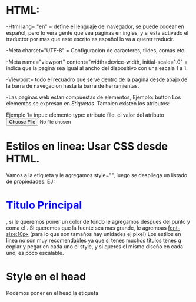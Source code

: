 # HTML:
-Html lang= "en" = define el lenguaje del navegador, se puede codear en español, pero lo vera gente que vea paginas en ingles, y si esta activado el traductor por mas que este escrito es español lo va a querer traducir.

-Meta charset="UTF-8" = Configuracion de caracteres, tildes, comas etc.

-Meta name="viewport" content="width=device-width, initial-scale=1.0" = indica que la pagina sea igual al ancho del dispositivo con una escala 1 a 1.

-Viewport= todo el recuadro que se ve dentro de la pagina desde abajo de la barra de navegacion hasta la barra de herramientas.

-Las paginas web estan compuestas de elementos, Ejemplo: button 
Los elementos se expresan en *Etiquetas*.
Tambien existen los atributos:

Ejemplo 1= input: elemento
type: atributo
file: el valor del atributo
<input required type="file" >

# Estilos en linea: Usar CSS desde HTML.
Vamos a la etiqueta y le agregamos style="", luego se despliega un listado de propiedades.
EJ: <h1 style="color: blue;">Titulo Principal </h1>, si le queremos poner un color de fondo le agregamos despues del punto y coma el <background color>. Si queremos que la fuente sea mas grande, le agremoas <font-size:10px> (para lo que son tamaños hay unidades ej pixel)
Los estilos en linea no son muy recomendables ya que si tenes muchos titulos tenes q copiar y pegar en cada uno el style, y si queres el mismo diseño en cada uno, es poco escalable.

# Style en el head
Podemos poner en el head la etiqueta <style> y le indicamos al navegador que el texto dentro de esta etiqueta tiene que ser interpetrado como css

Para poder darle estilos debemos llamar a cda item con selectores, los selectores son asi:
EJ: Si queremos que mas etiquetas lo tenga, le agregamos a la etiqueta otro
h1,h2{
    color:
    back-ground:
}

# Etiquetas mas usadas:
<aside>
<main>
<body>
<article>
<section>
<nav>
<footer>

<h1> = Texto o titulo con mas jerarquia 
las etiquetas de heading (h1,h2,h3,h4,h5,h6) va por jerarquia, el 1 el mas alto el 6 el mas bajo, dependiendo el que uses el texto va a ser mas chico o mas grande.

<p>= Para hacer parrafos, texto corto e importante no es un texto.

<lorem> Texto de relleno para probar la pagina y el posicionamiento del texto, luego lo cambiamos.

<span> = texto muy cortos (decoracion), si no es un boton, un h1, un link, y es muy corto es un span.

<a> = ancla a pagina externa, te cambia la dirrecion de la pagina, te redirige a otra pagina.( para que abra una pagina nueva y no cierre la pagina de la cual estamos usando el ancla, luego del link ponemos " targert= " _blank" ").

<div> = division de contenido, dentro de esta ponemos las diferentes etiquetas que queremos dividir. Tambien contiene contenido 

Generar link para moverme a otra solapa de mi pagina <a>href "./" (titulo) </a> y ahi nos van a saltar las diferentes carpetas, seleccionamos cual queremos. 
Para volver a la pagina principal usamos <a> href "../index.html"> </a> cada ves que queramos salir de una carpeta(volver atras) se usa ../ , en el caso que haya 2 carpetas es ../../

<id> Atributo global, se puede usar en cualquier etiqueta, es para darle una identificacion especifica, no se puede repetir. 
Si quisieramos generar un link para ir al Id especifico, usamos el <a> href"#(nombre que le pusimos al id)> Titulo </a>

Tambien se puede combinar el generar link dentro del codigo y volver para atras con el id especifico ../../index.

<article> = cumple la misma funcion que un div, pero se usa en parrafos, reseñas, textos. Le presta mas atencion al texto, al contenido, ejemplos blogs, reviews, diarios. Se usa para contenedores donde la importancia del contenedor radica en el parrafo. 

<ul> Lista desordenada: La diferencia entre lista ordenada y desordenada es que la lista ordenada tiene que tener un sentido ejemplo una guia de estudio,la lista desordenada no importa en que lugar este cada cosa.
<li> item
<ol> Lista ordenada, se usa para describir pasos y los items se usa li

Para generar jerarquia en las listas y hacer que dentro de un item haya otros lo hacemos asi: Ejemplo clase 5 anotaciones.

<boton> se usa para desencadenar una accion, cuando no cambia la url.

# Archivos Multimedia:
# Imagenes
1. Descargar una imagen y ponerla en la misma carpeta del proyecto.
2. creamos la carpeta assets y dentro de esa hacemos la carpeta imagenes, audio,video y ponemos lo que corresponda en cada uno. 
3. Para ponerlo en el proyecto usamos la etique img, tiene dos atributros, el primero src(aca ponemos una dirrecion relativa = ./assets (clase 4)) Las imagenes se pueden comprimir para que pesen menos y la pagina no se relentice. Alt = Texto alternativo que va a tener la imagen(si la imagen no carga es el texto que va a mostrar. tiene que estar siempre)

# Audio
1. Descargar un audio y cargarlo en la carpeta
2. usar la etiqueta siguiente =>
<audio> Tiene un src: hacer lo mismo que las imagenes y para que funcione hay que agregarle el atributro controls, si no no va ni aparecer en la web.
atributo <loop> para que termine y se vuelva a reproducir(No se usa.)

# Video
1. descar video y cargarlo en la carpeta
2. usar la siguiente etiqueta =>
<video> tiene un src hacer lo mismo que con img, hay que poner el atributo controls para que funcione.
El loop si se usa en el video. Tener en cuenta que el video tarda en cargar ya que es una de las cosas mas pesadas. 

<iframe> cargar una pagina dentro de tu pagina, se puede configurar altura y ancho. Es para poner un video de youtube  ya que el video viene optimizado.( entras a yotube pones compartir y tocas la opcion con los don angulares, ya te da el iframe )

# Imagenes vectoriales: son los icono que tinen la pagina, se pueden buscar en internet y por lo general te dan el codigo html, o podes descargar la imagen hacer una carpeta .svg y luego en el archivo de html llamarla con ./ BOOTSRAP ICONS
# Para hacerlo mas facil vamos hasta abajo de todo de bootsrap copiamos el codigo de CDN, lo pegamos en nuestro head y luego en cada icono que queramos de la pagina copiamos el codigo de "ICON FONT"

# Formularios:

<form>= viene con un atributro, en front end se elimina.

<input>= ingreso de datos, viene con un atributo "Type=text", esto indica que el es para enviar texto, hay diferentes tipos ejem: password, mail,etc.
<submit> -el input type "submit"= desencadena el enviar un formulario. Genera un boton de "enviar"( se puede modificar el mensaje predeterminado agregandole value = "lo que queremos").
-Podemos usar la etique <button> pero hay que ponerle un type submit .. <button type="submit">Lo que queremos</button>
-<required>Para poner que algo sea obligatorio de completar le agregamos el atributro required  ejm: <input type="email" required>
- Hay otros atributros que se pueden usar para "obligar" a que el usuario haga algo ejmplo que el txto que pone sea menor a 10 letras o mayor a 5 ej <input type= "text" minlenghet="5"> para cada input hay algo que obliga a que se puede hacer o no.
- <placheholder>atributo placeholder, se usa en el type text, es el texto que aparece en los formularios para dar una idea de que poner, ejemplo "escribe aqui"

<label for=""> = Etiqueta que indica que hacer, el atributo for le damos un valor nosotros parecido al id, hay que conectarlo con un input, en el caso de nombre, ponemos en el for "nombre" y en el input ponemos id "nombre". Siempre en un formulario tiene que haber un label. Todos los input menos el sumit deben tener un label.
EJEMPLO: <label for="Nombre">Ingrese su nombre:</label>
        <input type="text" id="Nombre">

<textarea name="" id=""></textarea> = Area de texto, se desplega un cuadrado para escribir texto mas largo, debe ir con un label para completar el id.

<input file> = input para adjuntar un archivo.

<inpurt date> = Poner fecha.

<input Radio>= genera un circulo para poder elegir opciones, para que se pueda selecionar uno a la vez, todos tienen que tener el mismo name:
Ej= <label for="html">HTML</label>
        <input type="radio" id="html" name="Elegi1">
        <label for="css">CSS</label>
        <input type="radio" id="css" name="Elegi1">

<chekbox> Si queremos un selector multiple usamos <input checkbox>

<selec> y <option> = desplega una lista para elegir. Para poner un atributro por defecto(que aparezca siempre primero) le agregamos "selected", y una vez que elijan una opcion y salga la opcion por defecto, la tenemos que desabilitar con la opcion disabled.
EJ: 
        <label for="pais">Seleccionar un pais</label>
        <select name="pais" id="pais">
            <option value="AR">Argentina</option>
            <option value="BR">Brasil</option>
            <option value="FR">Francia</option>
            <option value="NULL" selected disabled>No seleccionado</option>
        </select>
En name y id ponemos lo mismo. El value es lo que llega al servidor, no afecta al usuario.

# Etiquetas semanticas: Son etiquetas que existen, pero no cumplen una funcion especifica, lo que tiene es un signifcado pra el navegador.

<Header:> Se usa para marcar el cabezal de una pagina. (cabezal: Donde esta el logo, la barra de busqueda,etc.) No siempre tiene q haber un header, pero es lo mas comun.

<Footer:> Pie de pagina, lo que esta debajo de la pagina, donde esta el contactanos, numero de telefono, derechos reservados, redes,etc.

<aside:> Significa que el contenido va a estar a un costado. 

<main:> Nos permite decir el contenido de nuestra pagina, todo lo que no es header y footer, ni aside. 

<nav:> Cuano hagas una lista de links de navegacion en la pagina debes usar nav(por ejemplo en ML son las secciones que aparecen en el encabezado, conocenos, ofertas, envios gratis, etc.), Puede haber links y sublinks, como las paginas que se despliegan varias opciones. 
Ej: <nav>
<a> href=""> link 1</a>
</nav>

<section> Es para separar las diferentes secciones de la pagina, cortar un tema y arrancar otra. A diferencia del div esta indica mas claramente que son secciones distintas. Dentro de la seccion se puede usar div o articulos.

